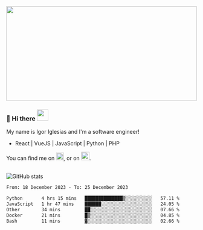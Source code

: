 <img src="https://c.tenor.com/KjVxfRrrncUAAAAd/matrix.gif" width="100%" height="250px">

### 🔭 Hi there <img src="https://raw.githubusercontent.com/MartinHeinz/MartinHeinz/master/wave.gif" width="30px">


My name is Igor Iglesias and I'm a software engineer!
<br>

<ul>
  <li> React | VueJS | JavaScript | Python | PHP </li>
</ul>
You can find me on <a href="https://twitter.com/IgorIglesias5"><img src="https://i.imgur.com/JLLlB5S.png" width="20px"></a>, or on <a href="https://www.linkedin.com/in/igor-iglesias-62478428/"><img src="https://i.imgur.com/PXyIkWx.png" width="22px"></a>.

<br>
<br>

![GitHub stats](https://github-readme-stats.vercel.app/api?username=igoiglesias&show_icons=true&count_private=true&theme=chartreuse-dark&hide_title=true)

<!--START_SECTION:waka-->

```txt
From: 18 December 2023 - To: 25 December 2023

Python       4 hrs 15 mins   ██████████████▒░░░░░░░░░░   57.11 %
JavaScript   1 hr 47 mins    ██████░░░░░░░░░░░░░░░░░░░   24.05 %
Other        34 mins         ██░░░░░░░░░░░░░░░░░░░░░░░   07.66 %
Docker       21 mins         █▒░░░░░░░░░░░░░░░░░░░░░░░   04.85 %
Bash         11 mins         ▓░░░░░░░░░░░░░░░░░░░░░░░░   02.66 %
```

<!--END_SECTION:waka-->
